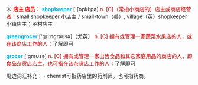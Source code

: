 ☀ <font color="red">**店主 店员：**</font>
<font color="sky blue">**shopkeeper**</font> ['ʃɒpki:pə] 
<font color="#c00000">n. [C]（常指小商店的）店主或商店经营者：</font>small shopkeeper 小店主 / small-town（美）, village（英）shopkeeper 小镇店主；乡村店主

<font color="sky blue">**greengrocer**</font> ['ɡri:nɡrəʊsə]（尤英）
<font color="#c00000">n. [C] 拥有或管理一家蔬菜水果店的人，或在该商店工作的人：</font>了解即可

<font color="sky blue">**grocer**</font> ['ɡrəʊsə] 
<font color="#c00000">n. [C] 拥有或管理一家出售食品和其它家庭用品的商店的人，即食品杂货店店主，也可指在该杂货店工作的人：</font>了解即可

周边词汇补充：
· chemist可指药店里的药剂师。也可指药商。
